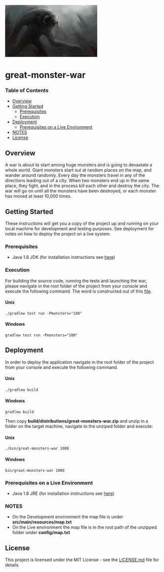 <img src="fantasy-giant-monster.jpg" width=300/>

# great-monster-war

### Table of Contents

* [Overview](#overview)
* [Getting Started](#getting-started)
    * [Prerequisites](#prerequisites)
    * [Execution](#execution)
* [Deployment](#deployment)
    * [Prerequisites on a Live Environment](#prerequisites-on-a-live-environment)
* [NOTES](#notes)
* [License](#build-with)

## Overview
A war is about to start among huge monsters and is going to devastate a whole world. Giant monsters start out at random places on the map, and wander around randomly.
Every day the monsters travel in any of the directions leading out of a city. When two monsters end up in the same place, they fight, and in the process kill each other and destroy the city.
The war will go on until all the monsters have been destroyed, or each monster has moved at least 10,000 times.

## Getting Started
These instructions will get you a copy of the project up and running on your local machine for development and testing purposes.
See deployment for notes on how to deploy the project on a live system.

### Prerequisites
* Java 1.8 JDK (for installation instructions see [here](https://docs.oracle.com/javase/8/docs/technotes/guides/install/install_overview.html))

### Execution
For building the source code, running the tests and launching the war, please navigate in the root folder of the project
from your console and execute the following command. The word is constructed out of this [file](src/main/resources/map.txt).

#### Unix
```
./gradlew test run -Pmonsters="100"
```

#### Windows
```
gradlew test run -Pmonsters="100"
```

## Deployment
In order to deploy the application navigate in the root folder of the project from your console and execute the following command.

#### Unix
`./gradlew build`

#### Windows
`gradlew build`

Then copy **build/distributions/great-monsters-war.zip** and unzip in a folder on the target machine, navigate to the unziped folder and execute:

#### Unix
```
./bin/great-monsters-war 1000
```

#### Windows
```
bin/great-monsters-war 1000
```

### Prerequisites on a Live Environment
* Java 1.8 JRE (for installation instructions see [here](https://docs.oracle.com/javase/8/docs/technotes/guides/install/install_overview.html))

### NOTES
* On the Development environment the map file is under **src/main/resources/map.txt**
* On the Live environment the map file is in the root path of the unzipped folder under **config/map.txt**

## License
This project is licensed under the MIT License - see the [LICENSE.md](LICENSE.md) file for details
